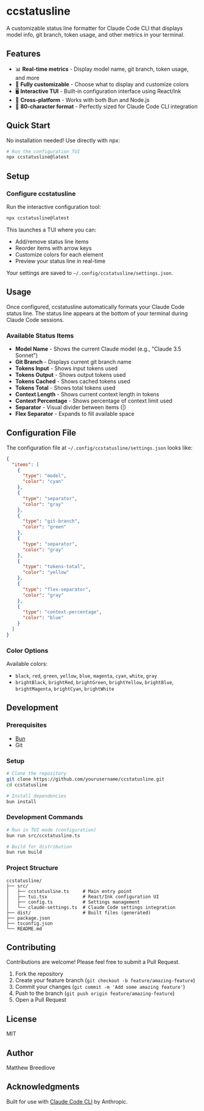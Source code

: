 # ccstatusline

A customizable status line formatter for Claude Code CLI that displays model info, git branch, token usage, and other metrics in your terminal.

## Features

- 📊 **Real-time metrics** - Display model name, git branch, token usage, and more
- 🎨 **Fully customizable** - Choose what to display and customize colors
- 🖥️ **Interactive TUI** - Built-in configuration interface using React/Ink
- 🚀 **Cross-platform** - Works with both Bun and Node.js
- 📏 **80-character format** - Perfectly sized for Claude Code CLI integration

## Quick Start

No installation needed! Use directly with npx:

```bash
# Run the configuration TUI
npx ccstatusline@latest
```

## Setup

### Configure ccstatusline

Run the interactive configuration tool:

```bash
npx ccstatusline@latest
```

This launches a TUI where you can:
- Add/remove status line items
- Reorder items with arrow keys
- Customize colors for each element
- Preview your status line in real-time

Your settings are saved to `~/.config/ccstatusline/settings.json`.

## Usage

Once configured, ccstatusline automatically formats your Claude Code status line. The status line appears at the bottom of your terminal during Claude Code sessions.

### Available Status Items

- **Model Name** - Shows the current Claude model (e.g., "Claude 3.5 Sonnet")
- **Git Branch** - Displays current git branch name
- **Tokens Input** - Shows input tokens used
- **Tokens Output** - Shows output tokens used
- **Tokens Cached** - Shows cached tokens used
- **Tokens Total** - Shows total tokens used
- **Context Length** - Shows current context length in tokens
- **Context Percentage** - Shows percentage of context limit used
- **Separator** - Visual divider between items (|)
- **Flex Separator** - Expands to fill available space

## Configuration File

The configuration file at `~/.config/ccstatusline/settings.json` looks like:

```json
{
  "items": [
    {
      "type": "model",
      "color": "cyan"
    },
    {
      "type": "separator",
      "color": "gray"
    },
    {
      "type": "git-branch",
      "color": "green"
    },
    {
      "type": "separator",
      "color": "gray"
    },
    {
      "type": "tokens-total",
      "color": "yellow"
    },
    {
      "type": "flex-separator",
      "color": "gray"
    },
    {
      "type": "context-percentage",
      "color": "blue"
    }
  ]
}
```

### Color Options

Available colors:
- `black`, `red`, `green`, `yellow`, `blue`, `magenta`, `cyan`, `white`, `gray`
- `brightBlack`, `brightRed`, `brightGreen`, `brightYellow`, `brightBlue`, `brightMagenta`, `brightCyan`, `brightWhite`

## Development

### Prerequisites

- [Bun](https://bun.sh)
- Git

### Setup

```bash
# Clone the repository
git clone https://github.com/yourusername/ccstatusline.git
cd ccstatusline

# Install dependencies
bun install
```

### Development Commands

```bash
# Run in TUI mode (configuration)
bun run src/ccstatusline.ts

# Build for distribution
bun run build
```

### Project Structure

```
ccstatusline/
├── src/
│   ├── ccstatusline.ts     # Main entry point
│   ├── tui.tsx             # React/Ink configuration UI
│   ├── config.ts           # Settings management
│   └── claude-settings.ts  # Claude Code settings integration
├── dist/                   # Built files (generated)
├── package.json
├── tsconfig.json
└── README.md
```
## Contributing

Contributions are welcome! Please feel free to submit a Pull Request.

1. Fork the repository
2. Create your feature branch (`git checkout -b feature/amazing-feature`)
3. Commit your changes (`git commit -m 'Add some amazing feature'`)
4. Push to the branch (`git push origin feature/amazing-feature`)
5. Open a Pull Request

## License

MIT

## Author

Matthew Breedlove

## Acknowledgments

Built for use with [Claude Code CLI](https://claude.ai/code) by Anthropic.
